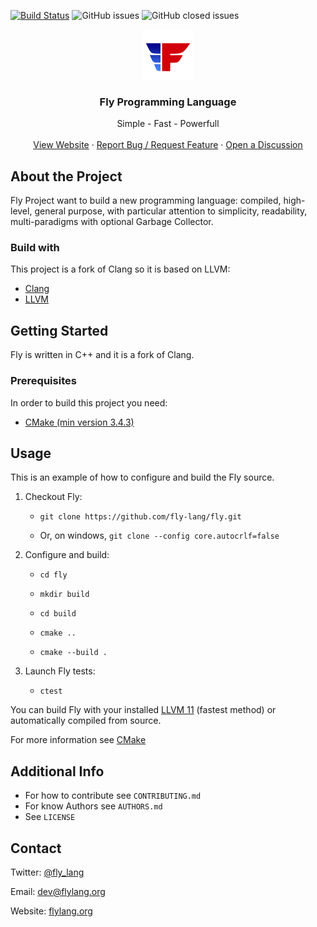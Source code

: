 <!-- PROJECT LOGO -->
[![Build Status](https://github.com/fly-lang/fly/actions/workflows/build.yml/badge.svg)](https://github.com/fly-lang/fly/actions/workflows/build.yml)
![GitHub issues](https://img.shields.io/github/issues-raw/fly-lang/fly?color=blue)
![GitHub closed issues](https://img.shields.io/github/issues-closed/fly-lang/fly?color=blue)
<br />
<p align="center">
  <a href="https://github.com/fly-lang/fly">
    <img src="https://github.com/fly-lang/graphics/blob/main/logo/fly_logo_300.png?raw=true" alt="Logo" width="80" height="80">
  </a>

  <h3 align="center">Fly Programming Language</h3>

  <p align="center">
    Simple - Fast - Powerfull
    <br />
    <br />
    <a href="https://flylang.org">View Website</a>
    ·
    <a href="https://github.com/fly-lang/fly/issues">Report Bug / Request Feature</a>
    ·
    <a href="https://github.com/fly-lang/fly/discussions">Open a Discussion</a>
  </p>
</p>

## About the Project
Fly Project want to build a new programming language: compiled, high-level, general purpose,
with particular attention to simplicity, readability, multi-paradigms with optional Garbage Collector.

### Build with
This project is a fork of Clang so it is based on LLVM:
- [Clang](https://clang.llvm.org/)
- [LLVM](https://llvm.org/)

## Getting Started
Fly is written in C++ and it is a fork of Clang.

### Prerequisites
In order to build this project you need:
- [CMake (min version 3.4.3)](https://cmake.org)

## Usage
This is an example of how to configure and build the Fly source.
1. Checkout Fly:
    
    * ``git clone https://github.com/fly-lang/fly.git``
   
    * Or, on windows, ``git clone --config core.autocrlf=false``

2. Configure and build:
   
   * ``cd fly``

   * ``mkdir build``

   * ``cd build``

   * ``cmake ..``
     
   * ``cmake --build . ``
   
3. Launch Fly tests:
   
   * ``ctest``

You can build Fly with your installed [LLVM 11](https://github.com/llvm/llvm-project) (fastest method) or automatically 
compiled from source.

For more information see [CMake](https://llvm.org/docs/CMake.html)

## Additional Info
- For how to contribute see `CONTRIBUTING.md`
- For know Authors see `AUTHORS.md`
- See `LICENSE`

## Contact
Twitter: [@fly_lang](https://twitter.com/fly_lang)

Email: [dev@flylang.org](mailto:dev@flylang.org)

Website: [flylang.org](https://flylang.org)
 

